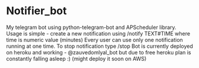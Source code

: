 # Notifier_bot
My telegram bot using python-telegram-bot and APScheduler library.
Usage is simple - create a new notification using /notify TEXT#TIME where time is numeric value (minutes)
Every user can use only one notification running at one time.
To stop notification type /stop
Bot is currently deployed on heroku and working - @zauvedomlyal_bot but due to free heroku plan is constantly falling asleep :) (might deploy it soon on AWS)
